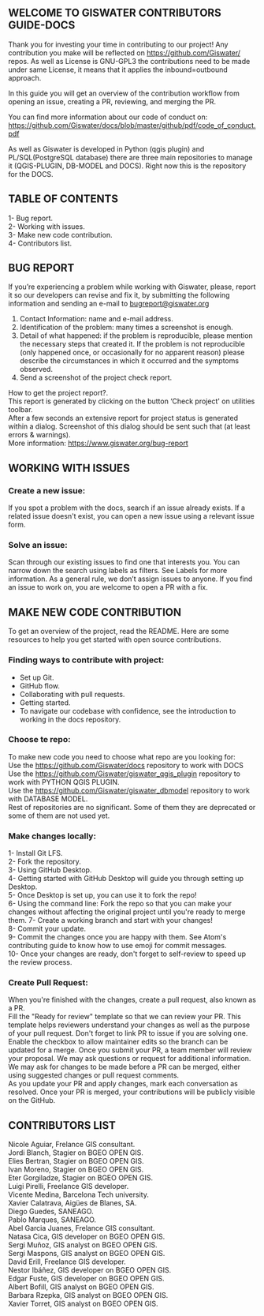 ## WELCOME TO GISWATER CONTRIBUTORS GUIDE-DOCS
Thank you for investing your time in contributing to our project! Any contribution you make will be reflected on https://github.com/Giswater/ repos. As well as License is GNU-GPL3 the contributions need to be made under same License, it means that it applies the inbound=outbound approach.<br>

In this guide you will get an overview of the contribution workflow from opening an issue, creating a PR, reviewing, and merging the PR.<br>

You can find more information about our code of conduct on: https://github.com/Giswater/docs/blob/master/github/pdf/code_of_conduct.pdf

As well as Giswater is developed in Python (qgis plugin) and PL/SQL(PostgreSQL database) there are three main repositories to manage it (QGIS-PLUGIN, DB-MODEL and DOCS). Right now this is the repository for the DOCS.

## TABLE OF CONTENTS
1- Bug report.<br>
2- Working with issues.<br>
3- Make new code contribution.<br>
4- Contributors list.<br>

## BUG REPORT
If you’re experiencing a problem while working with Giswater, please, report it so our developers can revise and fix it, by submitting the following information and sending an e-mail to bugreport@giswater.org

1. Contact Information: name and e-mail address.<br>
2. Identification of the problem: many times a screenshot is enough.<br>
3. Detail of what happened: if the problem is reproducible, please mention the necessary steps that created it. If the problem is not reproducible (only happened once, or occasionally for no apparent reason) please describe the circumstances in which it occurred and the symptoms observed.<br>
4. Send a screenshot of the project check report.<br>

How to get the project report?.<br>
This report is generated by clicking on the button ‘Check project' on utilities toolbar.<br>
After a few seconds an extensive report for project status is generated within a dialog. Screenshot of this dialog should be sent such that (at least errors & warnings).<br>
More information: https://www.giswater.org/bug-report<br>


## WORKING WITH ISSUES
### Create a new issue:
If you spot a problem with the docs, search if an issue already exists. If a related issue doesn't exist, you can open a new issue using a relevant issue form.<br>

### Solve an issue:
Scan through our existing issues to find one that interests you. You can narrow down the search using labels as filters. See Labels for more information. As a general rule, we don’t assign issues to anyone. If you find an issue to work on, you are welcome to open a PR with a fix.<br>

## MAKE NEW CODE CONTRIBUTION
To get an overview of the project, read the README. Here are some resources to help you get started with open source contributions.<br>

### Finding ways to contribute with project:
- Set up Git.<br>
- GitHub flow.<br>
- Collaborating with pull requests.<br>
- Getting started.<br>
- To navigate our codebase with confidence, see the introduction to working in the docs repository.<br>

### Choose te repo:
To make new code you need to choose what repo are you looking for:<br>
Use the https://github.com/Giswater/docs repository to work with DOCS<br>
Use the https://github.com/Giswater/giswater_qgis_plugin repository to work with PYTHON QGIS PLUGIN.<br>
Use the https://github.com/Giswater/giswater_dbmodel repository to work with DATABASE MODEL.<br>
Rest of repositories are no significant. Some of them they are deprecated or some of them are not used yet.


### Make changes locally:
1- Install Git LFS.<br>
2- Fork the repository.<br>
3- Using GitHub Desktop.<br>
4- Getting started with GitHub Desktop will guide you through setting up Desktop.<br>
5- Once Desktop is set up, you can use it to fork the repo!<br>
6- Using the command line: Fork the repo so that you can make your changes without affecting the original project until you're ready to merge them.
7- Create a working branch and start with your changes!<br>
8- Commit your update.<br>
9- Commit the changes once you are happy with them. See Atom's contributing guide to know how to use emoji for commit messages.<br>
10- Once your changes are ready, don't forget to self-review to speed up the review process.<br>

### Create Pull Request:
When you're finished with the changes, create a pull request, also known as a PR.<br>
Fill the "Ready for review" template so that we can review your PR. This template helps reviewers understand your changes as well as the purpose of your pull request. Don't forget to link PR to issue if you are solving one.<br>
Enable the checkbox to allow maintainer edits so the branch can be updated for a merge. Once you submit your PR, a team member will review your proposal. We may ask questions or request for additional information.<br>
We may ask for changes to be made before a PR can be merged, either using suggested changes or pull request comments.<br>
As you update your PR and apply changes, mark each conversation as resolved. Once your PR is merged, your contributions will be publicly visible on the GitHub.<br>

## CONTRIBUTORS LIST
Nicole Aguiar, Frelance GIS consultant.<br>
Jordi Blanch, Stagier on BGEO OPEN GIS.<br>
Elies Bertran, Stagier on BGEO OPEN GIS.<br>
Ivan Moreno, Stagier on BGEO OPEN GIS.<br>
Eter Gorgiladze, Stagier on BGEO OPEN GIS.<br>
Luigi Pirelli, Freelance GIS developer.<br>
Vicente Medina, Barcelona Tech university.<br>
Xavier Calatrava, Aigües de Blanes, SA.<br>
Diego Guedes, SANEAGO.<br>
Pablo Marques, SANEAGO.<br>
Abel Garcia Juanes, Frelance GIS consultant.<br>
Natasa Cica, GIS developer on BGEO OPEN GIS.<br>
Sergi Muñoz, GIS analyst on BGEO OPEN GIS.<br>
Sergi Maspons, GIS analyst on BGEO OPEN GIS.<br>
David Erill, Freelance GIS developer.<br>
Nestor Ibáñez, GIS developer on BGEO OPEN GIS.<br>
Edgar Fuste, GIS developer on BGEO OPEN GIS.<br>
Albert Bofill, GIS analyst on BGEO OPEN GIS.<br>
Barbara Rzepka, GIS analyst on BGEO OPEN GIS.<br>
Xavier Torret, GIS analyst on BGEO OPEN GIS.<br>